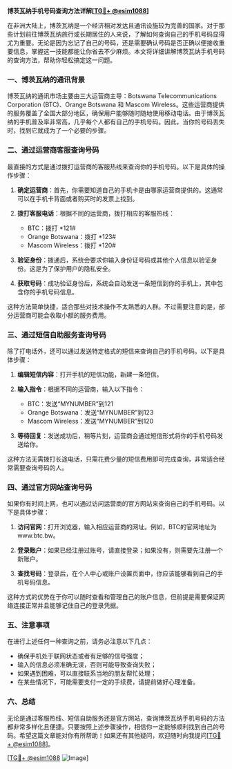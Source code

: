 **博茨瓦纳手机号码查询方法详解[[TG💪+ @esim1088](https://t.me/s/esim1088)]**

在非洲大陆上，博茨瓦纳是一个经济相对发达且通讯设施较为完善的国家。对于那些计划前往博茨瓦纳旅行或长期居住的人来说，了解如何查询自己的手机号码显得尤为重要。无论是因为忘记了自己的号码，还是需要确认号码是否正确以便接收重要信息，掌握这一技能都能让你省去不少麻烦。本文将详细讲解博茨瓦纳手机号码的查询方法，帮助你轻松搞定这一问题。

### 一、博茨瓦纳的通讯背景

博茨瓦纳的通讯市场主要由三大运营商主导：Botswana Telecommunications Corporation (BTC)、Orange Botswana 和 Mascom Wireless。这些运营商提供的服务覆盖了全国大部分地区，确保用户能够随时随地使用移动电话。由于博茨瓦纳的手机普及率非常高，几乎每个人都有自己的手机号码。因此，当你的号码丢失时，找到它就成为了一个必要的步骤。

### 二、通过运营商客服查询号码

最直接的方式是通过拨打运营商的客服热线来查询你的手机号码。以下是具体的操作步骤：

1. **确定运营商**：首先，你需要知道自己的手机卡是由哪家运营商提供的。这通常可以在手机卡背面或者购买时的发票上找到。
   
2. **拨打客服电话**：根据不同的运营商，拨打相应的客服热线：
   - BTC：拨打 *121#
   - Orange Botswana：拨打 *123#
   - Mascom Wireless：拨打 *120#

3. **验证身份**：拨通后，系统会要求你输入身份证号码或其他个人信息以验证身份。这是为了保护用户的隐私安全。

4. **获取号码**：成功验证身份后，系统会自动发送一条短信到你的手机上，其中包含你的手机号码信息。

这种方法简单快捷，适合那些对技术操作不太熟悉的人群。不过需要注意的是，部分运营商可能会收取小额的服务费用。

### 三、通过短信自助服务查询号码

除了打电话外，还可以通过发送特定格式的短信来查询自己的手机号码。以下是具体步骤：

1. **编辑短信内容**：打开手机的短信功能，新建一条短信。
   
2. **输入指令**：根据不同的运营商，输入以下指令：
   - BTC：发送“MYNUMBER”到121
   - Orange Botswana：发送“MYNUMBER”到123
   - Mascom Wireless：发送“MYNUMBER”到120

3. **等待回复**：发送成功后，稍等片刻，运营商会通过短信形式将你的手机号码发送给你。

这种方法无需拨打长途电话，只需花费少量的短信费用即可完成查询，非常适合经常需要查询号码的人。

### 四、通过官方网站查询号码

如果你有时间上网，也可以通过访问运营商的官方网站来查询自己的手机号码。以下是具体步骤：

1. **访问官网**：打开浏览器，输入相应运营商的网址。例如，BTC的官网地址为www.btc.bw。

2. **登录账户**：如果已经注册过账号，请直接登录；如果没有，则需要先注册一个新账户。

3. **查找号码**：登录后，在个人中心或账户设置页面中，你应该能够看到自己的手机号码信息。

这种方式的优势在于你可以随时查看和管理自己的账户信息，但前提是需要保证网络连接正常并且能够记住自己的登录凭据。

### 五、注意事项

在进行上述任何一种查询之前，请务必注意以下几点：

- 确保手机处于联网状态或者有足够的信号强度；
- 输入的信息必须准确无误，否则可能导致查询失败；
- 如果遇到困难，可以直接联系当地的朋友帮忙处理；
- 在某些情况下，可能需要支付一定的手续费，请提前做好心理准备。

### 六、总结

无论是通过客服热线、短信自助服务还是官方网站，查询博茨瓦纳手机号码的方法都非常多样化且便捷。只要按照上述步骤操作，相信你一定能够顺利找到自己的号码。希望这篇文章能对你有所帮助！如果还有其他疑问，欢迎随时向我提问[[TG💪+ @esim1088](https://t.me/s/esim1088)]。

[[TG💪+ @esim1088](https://t.me/s/esim1088) ![Image](https://i.postimg.cc/4NQfJmqS/Snipaste-2025-05-13-00-14-12.png)]